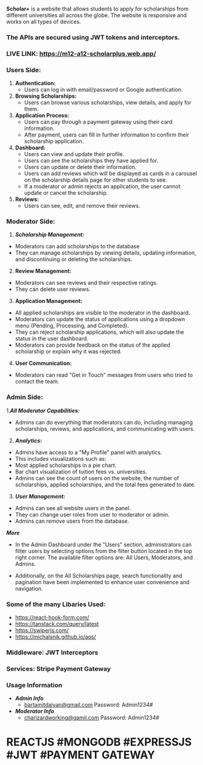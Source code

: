 **Scholar+** is a website that allows students to apply for scholarships from different universities all across the globe. The website is responsive and works on all types of devices.

### The APIs are secured using JWT tokens and interceptors.

### LIVE LINK: https://m12-a12-scholarplus.web.app/



### Users Side:

1. **Authentication:**
   - Users can log in with email/password or Google authentication.  
2. **Browsing Scholarships:**
   - Users can browse various scholarships, view details, and apply for them.
3. **Application Process:**
   - Users can pay through a payment gateway using their card information.
   - After payment, users can fill in further information to confirm their scholarship application.
4. **Dashboard:**
   - Users can view and update their profile.
   - Users can see the scholarships they have applied for.
   - Users can update or delete their information.
   - Users can add reviews which will be displayed as cards in a carousel on the scholarship details page for other students to see.
   - If a moderator or admin rejects an application, the user cannot update or cancel the scholarship.
5. **Reviews:**
   - Users can see, edit, and remove their reviews.





### Moderator Side: 

1. ***Scholarship Management:***
- Moderators can add scholarships to the database
- They can manage scholarships by viewing details, updating information, and discontinuing or deleting the scholarships.

2. **Review Management:**
- Moderators can see reviews and their respective ratings.
- They can delete user reviews.

3. **Application Management:**
- All applied scholarships are visible to the moderator in the dashboard.
- Moderators can update the status of applications using a dropdown menu (Pending, Processing, and Completed).
- They can reject scholarship applications, which will also update the status in the user dashboard.
- Moderators can provide feedback on the status of the applied scholarship or explain why it was rejected.
4. **User Communication:**
- Moderators can read "Get in Touch" messages from users who tried to contact the team.





### Admin Side:
1.***All Moderator Capabilities:***
- Admins can do everything that moderators can do, including managing scholarships, reviews, and applications, and communicating with users.

2. ***Analytics:***
- Admins have access to a "My Profile" panel with analytics.
- This includes visualizations such as:
- Most applied scholarships in a pie chart.
- Bar chart visualization of tuition fees vs. universities.
- Admins can see the count of users on the website, the number of scholarships, applied scholarships, and the total fees generated to date.

3. ***User Management:***
- Admins can see all website users in the panel.
- They can change user roles from user to moderator or admin.
- Admins can remove users from the database.

***More***
- In the Admin Dashboard under the "Users" section, administrators can filter users by selecting options from the filter button located in the top right corner. The available filter options are: All Users, Moderators, and Admins.

- Additionally, on the All Scholarships page, search functionality and pagination have been implemented to enhance user convenience and navigation.


### Some of the many Libaries Used:
- https://react-hook-form.com/
- https://tanstack.com/query/latest
- https://swiperjs.com/
- https://michalsnik.github.io/aos/

### Middleware: JWT Interceptors
### Services: Stripe Payment Gateway




### Usage Information
- ***Admin Info***
     - bartamitdaiyan@gmail.com Password: Admin1234#
- ***Moderator Info***
     - charizardworking@gamil.com Password: Admin1234#


# REACTJS #MONGODB #EXPRESSJS #JWT #PAYMENT GATEWAY


